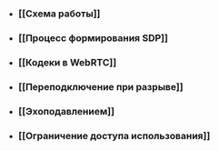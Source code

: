 - ### [[Схема работы]]
- ### [[Процесс формирования SDP]]
- ### [[Кодеки в WebRTC]]
- ### [[Переподключение при разрыве]]
- ### [[Эхоподавлением]]
- ### [[Ограничение доступа использования]]
